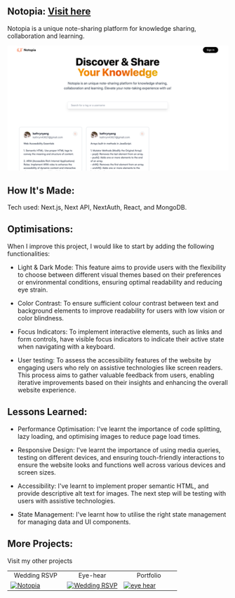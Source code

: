 ## Notopia: [Visit here](https://notopia-kathryn-yangs-projects.vercel.app/)

Notopia is a unique note-sharing platform for knowledge sharing, collaboration and learning. 

![notopia](https://github.com/kathryn43621/portfolio/blob/8bbdfeb63709e6851784dc2b5a493738f77e4736/public/images/notopia.png)
## How It's Made:

Tech used: Next.js, Next API, NextAuth, React, and MongoDB.

## Optimisations:

When I improve this project, I would like to start by adding the following functionalities:

- Light & Dark Mode: This feature aims to provide users with the flexibility to choose between different visual themes based on their preferences or environmental conditions, ensuring optimal readability and reducing eye strain.

- Color Contrast: To ensure sufficient colour contrast between text and background elements to improve readability for users with low vision or color blindness.

- Focus Indicators: To implement interactive elements, such as links and form controls, have visible focus indicators to indicate their active state when navigating with a keyboard.

- User testing: To assess the accessibility features of the website by engaging users who rely on assistive technologies like screen readers. This process aims to gather valuable feedback from users, enabling iterative improvements based on their insights and enhancing the overall website experience.

## Lessons Learned:

- Performance Optimisation: I've learnt the importance of code splitting, lazy loading, and optimising images to reduce page load times.

- Responsive Design: I've learnt the importance of using media queries, testing on different devices, and ensuring touch-friendly interactions to ensure the website looks and functions well across various devices and screen sizes.

- Accessibility: I've learnt to implement proper semantic HTML, and provide descriptive alt text for images. The next step will be testing with users with assistive technologies.

- State Management: I've learnt how to utilise the right state management for managing data and UI components.

## More Projects:

Visit my other projects

<table style="border-collapse: collapse; border-color: transparent; background-color: transparent;">
  <tr>
    <td style="text-align: center;">Wedding RSVP</td>
    <td style="text-align: center;">Eye-hear</td>
    <td style="text-align: center;">Portfolio</td>
  </tr>
  <tr>
    <td width="33.3%" >
        <a target="_blank" href="https://notopia-kathryn-yangs-projects.vercel.app/">
          <img src="public/images/notopia.png" width="100%"  alt="Notopia"/>
        </a>
    </td>
    <td width="33.3%" valign="top">
        <a target="_blank" href="https://wedding-mockup-1.netlify.app/">
          <img src="public/images/wedding.png" width="100%" alt="Wedding RSVP"/>
        </a>
    </td>
    <td width="33.3%" valign="top">
        <a target="_blank" href="https://eye-hear.netlify.app/">
          <img src="public/images/eye-hear.png" width="100%" alt="eye hear"/>
        </a>
    </td>
  </tr>
</table>
